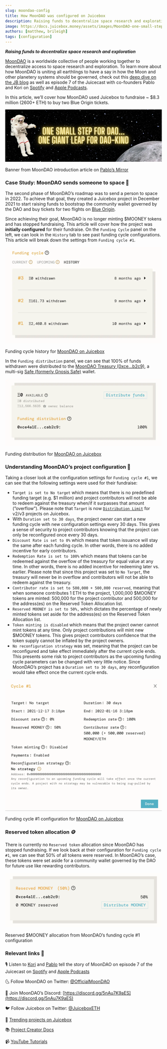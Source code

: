 ```yaml
---
slug: moondao-config
title: How MoonDAO was configured on Juicebox
description: Raising funds to decentralize space research and exploration.
image: https://docs.juicebox.money/assets/images/MoonDAO-one-small-step-094834bc35fb4a005e8887b47c6f9636.webp
authors: [matthew, brileigh]
tags: [configuration]
---
```


***Raising funds to decentralize space research and exploration***

[MoonDAO](https://twitter.com/OfficialMoonDAO) is a worldwide collective of people working together to decentralize access to space research and exploration. To learn more about how MoonDAO is uniting all earthlings to have a say in how the Moon and other planetery systems should be governed, check out this [deep dive on the JB blog](https://docs.juicebox.money/blog/2022-10-11-moondao/) as well as episode 7 of the Juicecast with co-founders Pablo and Kori on [Spotify](https://open.spotify.com/episode/7iLdXSTNSrCGcI4kWxtK2B?si=a76fca74c72a4cbc) and [Apple Podcasts](https://podcasts.apple.com/ca/podcast/ep-7-pablo-and-kori-from-moon-dao/id1623504302?i=1000564945862).

In this article, we’ll cover how MoonDAO used Juicebox to fundraise ~ $8.3 million (2600+ ETH) to buy two Blue Origin tickets.

![Banner from MoonDAO introduction article on Pablo's Mirror](MoonDAO-one-small-step.webp)

<p class="subtitle">Banner from MoonDAO introduction article on <a href="https://mirror.xyz/pmoncada.eth/uuufJem6v9X-fW3Bu4v1p_3qA5gPf96lZelHUM97BC8">Pablo’s Mirror</a></p>

### Case Study: MoonDAO sends someone to space 🌌

The second phase of MoonDAO’s roadmap was to send a person to space in 2022. To achieve that goal, they created a Juicebox project in December 2021 to start raising funds to bootstrap the community wallet governed by the DAO and buy tickets for two flights on [Blue Origin](https://www.blueorigin.com/).

Since achieving their goal, MoonDAO is no longer minting $MOONEY tokens and has stopped fundraising. This article will cover how the project was **initially configured** for their fundraise. On the `Funding Cycle` panel on the left, we can look in the `History` tab to see past funding cycle configurations. This article will break down the settings from `Funding cycle #1`.

![Funding cycle history for MoonDAO on Juicebox](MoonDAO-FC-history.webp)

<p class="subtitle">Funding cycle history for <a href="https://juicebox.money/p/moondao">MoonDAO on Juicebox</a></p>

In the `Funding distribution` panel, we can see that 100% of funds withdrawn were distributed to the [MoonDAO Treasury (0xce…b2c9)](https://etherscan.io/address/0xce4a1e86a5c47cd677338f53da22a91d85cab2c9#tokentxns), a multi-sig [Safe (formerly Gnosis Safe)](https://gnosis-safe.io/) wallet.

![Funding distribution for MoonDAO on Juicebox](MoonDAO-funding-distribution.webp)

<p class="subtitle">Funding distribution for <a href="https://juicebox.money/p/moondao">MoonDAO on Juicebox</a></p>

### Understanding MoonDAO’s project configuration 🔎

Taking a closer look at the configuration settings for `Funding cycle #1`, we can see that the following settings were used for their fundraise:

- `Target is set to No target` which means that there is no predefined funding target (e.g. $1 million) and project contributors will not be able to redeem against the treasury when/if it surpasses that amount (”overflow”). Please note that `Target` is now [`Distribution Limit`](https://docs.juicebox.money/dev/learn/overview#distribution-limit) for v2/v3 projects on Juicebox.
- With `Duration set to 30 days`, the project owner can start a new funding cycle with new configuration settings every 30 days. This gives a sense of security to project contributors knowing that the project can only be reconfigured once every 30 days.
- `Discount Rate is set to 0%` which means that token issuance will stay the same after each funding cycle. In other words, there is no added incentive for early contributors.
- `Redemption Rate is set to 100%` which means that tokens can be redeemed against the overflow of the treasury for equal value at any time. In other words, there is no added incentive for redeeming later vs. earlier. Please note that since this project was set to `No Target`, the treasury will never be in overflow and contributors will not be able to redeem against the treasury.
- `Contributor rate is set to 500,000 + 500,000 reserved`, meaning that when someone contributes 1 ETH to the project, 1,000,000 $MOONEY tokens are minted: 500,000 for the project contributor and 500,000 for the address(es) on the Reserved Token Allocation list.
- `Reserved MOONEY is set to 50%,` which dictates the percentage of newly minted tokens set aside for the address(es) on the Reserved Token Allocation list.
- `Token minting is disabled` which means that the project owner cannot mint tokens at any time. Only project contributions will mint new $MOONEY tokens. This gives project contributors confidence that the token supply cannot be inflated by the project owners.
- `No reconfiguration strategy` was set, meaning that the project can be reconfigured and take effect immediately after the current cycle ends. This presents some risk to project contributors as the upcoming funding cycle parameters can be changed with very little notice. Since MoonDAO’s project has a `Duration set to 30 days`, any reconfiguration would take effect once the current cycle ends.

![Funding cycle #1 configuration for MoonDAO on Juicebox](MoonDAO-cycle-1.webp)

<p class="subtitle">Funding cycle #1 configuration for <a href="https://juicebox.money/p/moondao">MoonDAO on Juicebox</a></p>

### Reserved token allocation 🪙

There is currently no `Reserved token` allocation since MoonDAO has stopped fundraising. If we look back at their configuration for `Funding cycle #1`, we can see that 50% of all tokens were reserved. In MoonDAO’s case, these tokens were set aside for a community wallet governed by the DAO for future use like rewarding contributors.

![MoonDAO-Reservedc1.jpg](MoonDAO-reserved.jpg)

<p class="subtitle">Reserved $MOONEY allocation from MoonDAO’s funding cycle #1 configuration</p>

### Relevant links 🔗[](https://docs.juicebox.money/blog/2022-07-18-sharkdao#relevant-links)

🎙️ Listen to [Kori](https://twitter.com/korigrogers) and [Pablo](https://twitter.com/LarrotizPablo) tell the story of MoonDAO on episode 7 of the Juicecast on [Spotify](https://open.spotify.com/episode/7iLdXSTNSrCGcI4kWxtK2B?si=7565cbc25b3f4d6f) and [Apple Podcasts](https://podcasts.apple.com/ca/podcast/ep-7-pablo-and-kori-from-moon-dao/id1623504302?i=1000564945862)

🌜 Follow MoonDAO on Twitter: [@OfficialMoonDAO](https://twitter.com/OfficialMoonDAO) 

💬 Join MoonDAO’s Discord: [https://discord.gg/5nAu7K9aES](https://discord.gg/5nAu7K9aES)

🐦 Follow Juicebox on Twitter: [@JuiceboxETH](https://twitter.com/juiceboxETH)

🚀 [Trending projects on Juicebox](https://juicebox.money/projects)

📚 [Project Creator Docs](https://docs.juicebox.money/user/)

📹 [YouTube Tutorials](https://www.youtube.com/c/JuiceboxDAO)
